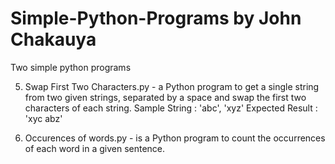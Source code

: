 # Simple-Python-Programs by John Chakauya
Two simple python programs

5. Swap First Two Characters.py - a Python program to get a single string from two given strings, separated by a space and swap the first two characters of each string.
Sample String : 'abc', 'xyz'
Expected Result : 'xyc abz'

12. Occurences of words.py - is a Python program to count the occurrences of each word in a given sentence.
